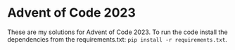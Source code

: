 # Advent of Code 2023

These are my solutions for Advent of Code 2023. To run the code install the dependencies from the requirements.txt: `pip install -r requirements.txt`.
